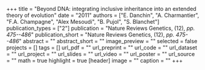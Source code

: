 +++
title = "Beyond DNA: integrating inclusive inheritance into an extended theory of evolution"
date = "2011"
authors = ["E. Danchin", "A. Charmantier", "F.A. Champagne", "Alex Mesoudi", "B. Pujol", "S. Blanchet"]
publication_types = ["2"]
publication = "Nature Reviews Genetics, (12), _pp. 475--486_"
publication_short = "Nature Reviews Genetics, (12), _pp. 475--486_"
abstract = ""
abstract_short = ""
image_preview = ""
selected = false
projects = []
tags = []
url_pdf = ""
url_preprint = ""
url_code = ""
url_dataset = ""
url_project = ""
url_slides = ""
url_video = ""
url_poster = ""
url_source = ""
math = true
highlight = true
[header]
image = ""
caption = ""
+++
